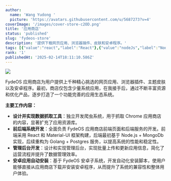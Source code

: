 ```yaml
---
author:
  name: 'Wang Yudong '
  picture: 'https://avatars.githubusercontent.com/u/5687273?v=4'
coverImage: '/images/cover-store-c2OD.png'
title: '应用商店'
status: 'published'
slug: 'fydeos-store'
description: '提供下载网页应用、浏览器插件、皮肤和安卓程序。'
tags: [{"value":"react","label":"React"},{"value":"nodeJs","label":"Node.js"},{"label":"MongoDb","value":"mongoDb"},{"value":"golang","label":"Golang"},{"value":"postgres","label":"Postgres"}]
rank: '1'
publishedAt: '2025-02-14T18:11:10.586Z'
---
```


![](/images/cover-store-kxND.png)

FydeOS 应用商店为用户提供上千种精心挑选的网页应用、浏览器插件、主题皮肤以及安卓程序。最初，商店仅包含少量系统应用，在我接手后，通过不断丰富资源和优化产品，逐步打造了一个功能完善的应用生态系统。  

**主要工作内容：**

- **设计并实现数据抓取工具**：独立开发爬虫系统，用于抓取 Chrome 应用商店的内容，显著扩充了应用资源库。 
- **前后端系统开发**：全面负责 FydeOS 应用商店前端页面和后端服务的开发。前端采用 React 和 Material-UI 框架构建，后端最初基于 Node.js + MongoDb 实现，后续重构为 Golang + Postgres 服务，以提高系统的性能和稳定性。 
- **管理后台开发**：设计和实现管理后台，实现批量上传和更新应用信息，简化了运营流程并提升了数据管理效率。 
- **安卓应用自动安装**：基于 FydeOS 安卓子系统，开发自动化安装脚本，使用户能够直接从应用商店下载并安装安卓程序，从而提升了系统的兼容性和整体用户体验。